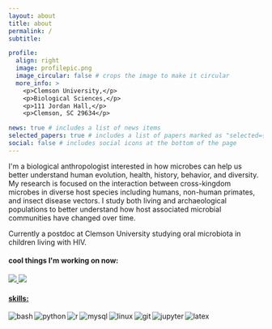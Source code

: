 ```yaml
---
layout: about
title: about
permalink: /
subtitle: 

profile:
  align: right
  image: profilepic.png
  image_circular: false # crops the image to make it circular
  more_info: >
    <p>Clemson University,</p>
    <p>Biological Sciences,</p>
    <p>111 Jordan Hall,</p>
    <p>Clemson, SC 29634</p>

news: true # includes a list of news items
selected_papers: true # includes a list of papers marked as "selected={true}"
social: false # includes social icons at the bottom of the page
---
```


I'm a biological anthropologist interested in how microbes can help us better understand human evolution, health, history, behavior, and diversity. My research is focused on the interaction between cross-kingdom microbes in diverse host species including humans, non-human primates, and insect disease vectors. I study both living and archaeological populations to better understand how host associated microbial communities have changed over time. 

Currently a postdoc at Clemson University studying oral microbiota in 
children living with HIV.

#### cool things I'm working on now:

  <a href="https://github.com/rpoCdb/rpoCdatabase">
    <img src="https://denvercoder1-github-readme-stats.vercel.app/api/pin/?username=rpoCdb&repo=rpoCdatabase&bg_color=010101&title_color=FFFFFF&hide_border=false&icon_color=B381F1&show_icons=true&text_color=ffffff">
  </a>
  <a href="https://github.com/aemann01/long_oral_microbiome">
  <img 
src="https://denvercoder1-github-readme-stats.vercel.app/api/pin/?username=aemann01&repo=long_oral_microbiome&bg_color=010101&title_color=FFFFFF&hide_border=false&icon_color=B381F1&show_icons=true&text_color=ffffff">

#### skills:
<img align="left" alt="bash" src="https://img.shields.io/badge/Bash%20-171A21.svg?&style=for-the-badge&logo=gnubash&logoColor=white" />
<img align="left" alt="python" src="https://img.shields.io/badge/Python%20-171A21.svg?&style=for-the-badge&logo=python&logoColor=white" />
<img align="left" alt="r" src="https://img.shields.io/badge/R%20-171A21.svg?&style=for-the-badge&logo=r&logoColor=white" />
<img align="left" alt="mysql" src="https://img.shields.io/badge/MySQL%20-171A21.svg?&style=for-the-badge&logo=mysql&logoColor=white" />
<img align="left" alt="linux" src="https://img.shields.io/badge/Linux%20-171A21.svg?&style=for-the-badge&logo=linux&logoColor=white" />
<img align="left" alt="git" src="https://img.shields.io/badge/Git%20-171A21.svg?&style=for-the-badge&logo=git&logoColor=white" />
<img align="left" alt="jupyter" src="https://img.shields.io/badge/Jupyter%20-171A21.svg?&style=for-the-badge&logo=jupyter&logoColor=white" />
<img align="left" alt="latex" src="https://img.shields.io/badge/Latex%20-171A21.svg?&style=for-the-badge&logo=latex&logoColor=white" />

<html>
<head>
<meta name="viewport" content="width=device-width, initial-scale=1">
<link rel="stylesheet" href="https://cdnjs.cloudflare.com/ajax/libs/font-awesome/4.7.0/css/font-awesome.min.css">
</head>
<body>
<div class="social">
<div class="contact-icons">

</div>